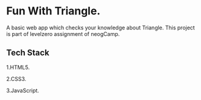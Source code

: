 # Fun With Triangle.

A basic web app which checks your knowledge about Triangle.
This project is part of levelzero assignment of neogCamp. 


## Tech Stack

1.HTML5.

2.CSS3.

3.JavaScript.
